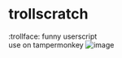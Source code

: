 # trollscratch
:trollface: funny userscript
<br>
use on tampermonkey
![image](https://github.com/nmsderp/trollscratch/assets/130254323/9f0431d2-2b27-4a8e-9896-ca83618ca809)
